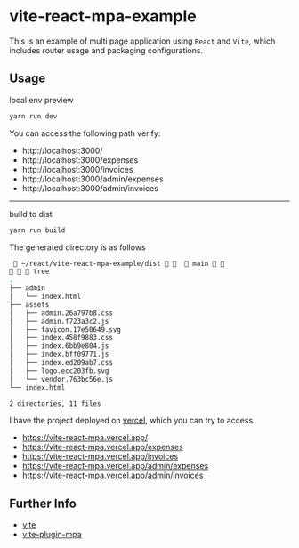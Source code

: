 # vite-react-mpa-example

This is an example of multi page application using `React` and `Vite`, which includes router usage and packaging configurations.

## Usage

local env preview

```sh
yarn run dev
```

You can access the following path verify:

- http://localhost:3000/
- http://localhost:3000/expenses
- http://localhost:3000/invoices
- http://localhost:3000/admin/expenses
- http://localhost:3000/admin/invoices

---

build to dist

```sh
yarn run build
```

The generated directory is as follows

```sh
  ~/react/vite-react-mpa-example/dist     main  
   tree                                                                                                                                                   
.
├── admin
│   └── index.html
├── assets
│   ├── admin.26a797b8.css
│   ├── admin.f723a3c2.js
│   ├── favicon.17e50649.svg
│   ├── index.458f9883.css
│   ├── index.6bb9e804.js
│   ├── index.bff09771.js
│   ├── index.ed209ab7.css
│   ├── logo.ecc203fb.svg
│   └── vendor.763bc56e.js
└── index.html

2 directories, 11 files
```

I have the project deployed on [vercel](), which you can try to access

- https://vite-react-mpa.vercel.app/
- https://vite-react-mpa.vercel.app/expenses
- https://vite-react-mpa.vercel.app/invoices
- https://vite-react-mpa.vercel.app/admin/expenses
- https://vite-react-mpa.vercel.app/admin/invoices

## Further Info

- [vite](https://vitejs.dev/)
- [vite-plugin-mpa](https://github.com/IndexXuan/vite-plugin-mpa)